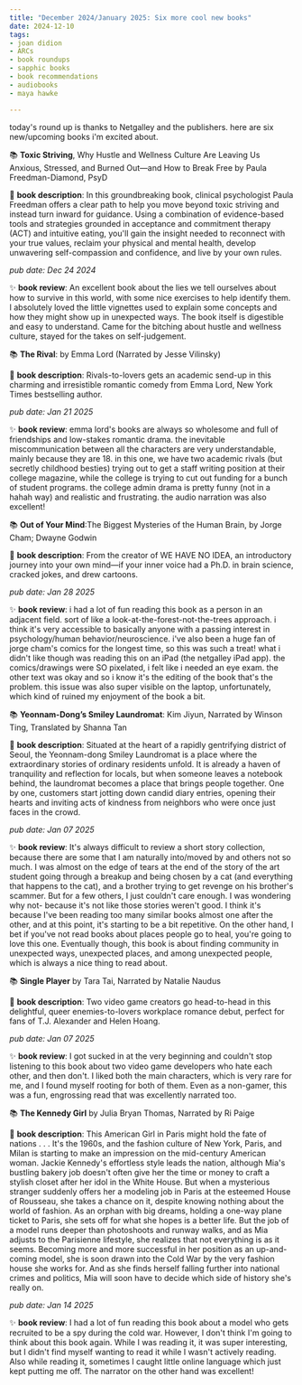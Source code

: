 ```yaml
---
title: "December 2024/January 2025: Six more cool new books"
date: 2024-12-10
tags: 
- joan didion
- ARCs
- book roundups
- sapphic books
- book recommendations
- audiobooks
- maya hawke

---
```


today's round up is thanks to Netgalley and the publishers. here are six new/upcoming books i'm excited about. 




📚 **Toxic Striving**, Why Hustle and Wellness Culture Are Leaving Us Anxious, Stressed, and Burned Out―and How to Break Free
by Paula Freedman-Diamond, PsyD

📰 **book description**: In this groundbreaking book, clinical psychologist Paula Freedman offers a clear path to help you move beyond toxic striving and instead turn inward for guidance. Using a combination of evidence-based tools and strategies grounded in acceptance and commitment therapy (ACT) and intuitive eating, you'll gain the insight needed to reconnect with your true values, reclaim your physical and mental health, develop unwavering self-compassion and confidence, and live by your own rules.

*pub date: Dec 24 2024*

✨  **book review**:  An excellent book about the lies we tell ourselves about how to survive in this world, with some nice exercises to help identify them. I absolutely loved the little vignettes used to explain some concepts and how they might show up in unexpected ways. The book itself is digestible and easy to understand. Came for the bitching about hustle and wellness culture, stayed for the takes on self-judgement.



📚 **The Rival**: by Emma Lord
(Narrated by Jesse Vilinsky)


📰 **book description**: Rivals-to-lovers gets an academic send-up in this charming and irresistible romantic comedy from Emma Lord, New York Times bestselling author.

*pub date: Jan 21 2025*

✨ **book review**: emma lord's books are always so wholesome and full of friendships and low-stakes romantic drama. the inevitable miscommunication between all the characters are very understandable, mainly because they are 18. in this one, we have two academic rivals (but secretly childhood besties) trying out to get a staff writing position at their college magazine, while the college is trying to cut out funding for a bunch of student programs. the college admin drama is pretty funny (not in a hahah way) and realistic and frustrating. the audio narration was also excellent!


📚 **Out of Your Mind**:The Biggest Mysteries of the Human Brain,
by Jorge Cham; Dwayne Godwin

📰 **book description**: From the creator of WE HAVE NO IDEA, an introductory journey into your own mind—if your inner voice had a Ph.D. in brain science, cracked jokes, and drew cartoons.


*pub date: Jan 28 2025*

✨ **book review**: i had a lot of fun reading this book as a person in an adjacent field. sort of like a look-at-the-forest-not-the-trees approach. i think it's very accessible to basically anyone with a passing interest in psychology/human behavior/neuroscience. i've also been a huge fan of jorge cham's comics for the longest time, so this was such a treat!
what i didn't like though was reading this on an iPad (the netgalley iPad app). the comics/drawings were SO pixelated, i felt like i needed an eye exam. the other text was okay and so i know it's the editing of the book that's the problem. this issue was also super visible on the laptop, unfortunately, which kind of ruined my enjoyment of the book a bit.



📚 **Yeonnam-Dong’s Smiley Laundromat**: Kim Jiyun, Narrated by Winson Ting, Translated by Shanna Tan


📰 **book description**: Situated at the heart of a rapidly gentrifying district of Seoul, the Yeonnam-dong Smiley Laundromat is a place where the extraordinary stories of ordinary residents unfold. It is already a haven of tranquility and reflection for locals, but when someone leaves a notebook behind, the laundromat becomes a place that brings people together. One by one, customers start jotting down candid diary entries, opening their hearts and inviting acts of kindness from neighbors who were once just faces in the crowd.

*pub date: Jan 07 2025*


✨ **book review**:  It's always difficult to review a short story collection, because there are some that I am naturally into/moved by and others not so much.
I was almost on the edge of tears at the end of the story of the art student going through a breakup and being chosen by a cat (and everything that happens to the cat), and a brother trying to get revenge on his brother's scammer. But for a few others, I just couldn't care enough. I was wondering why not- because it's not like those stories weren't good. I think it's because I've been reading too many similar books almost one after the other, and at this point, it's starting to be a bit repetitive. On the other hand, I bet if you've not read books about places people go to heal, you're going to love this one.
Eventually though, this book is about finding community in unexpected ways, unexpected places, and among unexpected people, which is always a nice thing to read about.

📚 **Single Player** by Tara Tai, Narrated by Natalie Naudus


📰 **book description**: Two video game creators go head-to-head in this delightful, queer enemies-to-lovers workplace romance debut, perfect for fans of T.J. Alexander and Helen Hoang.

*pub date: Jan 07 2025*


✨ **book review**: I got sucked in at the very beginning and couldn't stop listening to this book about two video game developers who hate each other, and then don't. I liked both the main characters, which is very rare for me, and I found myself rooting for both of them. Even as a non-gamer, this was a fun, engrossing read that was excellently narrated too.

📚 **The Kennedy Girl** by Julia Bryan Thomas, Narrated by Ri Paige


📰 **book description**: This American Girl in Paris might hold the fate of nations . . . It's the 1960s, and the fashion culture of New York, Paris, and Milan is starting to make an impression on the mid-century American woman. Jackie Kennedy's effortless style leads the nation, although Mia's bustling bakery job doesn't often give her the time or money to craft a stylish closet after her idol in the White House. But when a mysterious stranger suddenly offers her a modeling job in Paris at the esteemed House of Rousseau, she takes a chance on it, despite knowing nothing about the world of fashion. As an orphan with big dreams, holding a one-way plane ticket to Paris, she sets off for what she hopes is a better life. But the job of a model runs deeper than photoshoots and runway walks, and as Mia adjusts to the Parisienne lifestyle, she realizes that not everything is as it seems. Becoming more and more successful in her position as an up-and-coming model, she is soon drawn into the Cold War by the very fashion house she works for. And as she finds herself falling further into national crimes and politics, Mia will soon have to decide which side of history she's really on.

*pub date: Jan 14 2025*


✨ **book review**: I had a lot of fun reading this book about a model who gets recruited to be a spy during the cold war. However, I don't think I'm going to think about this book again. While I was reading it, it was super interesting, but I didn't find myself wanting to read it while I wasn't actively reading. Also while reading it, sometimes I caught little online language which just kept putting me off. The narrator on the other hand was excellent!

